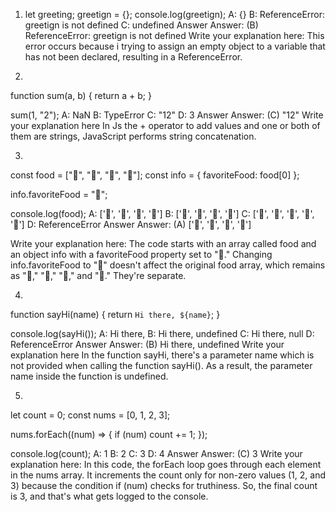 1. let greeting;
greetign = {};
console.log(greetign);
A: {}
B: ReferenceError: greetign is not defined
C: undefined
Answer
Answer: (B) ReferenceError: greetign is not defined
Write your explanation here:
This error occurs because i trying to assign an empty object to a variable that has not been declared, resulting in a ReferenceError.

2.
function sum(a, b) {
  return a + b;
}

sum(1, "2");
A: NaN
B: TypeError
C: "12"
D: 3
Answer
Answer: (C) "12"
Write your explanation here
In Js the + operator to add values and one or both of them are strings, JavaScript performs string concatenation.

3.
const food = ["🍕", "🍫", "🥑", "🍔"];
const info = { favoriteFood: food[0] };

info.favoriteFood = "🍝";

console.log(food);
A: ['🍕', '🍫', '🥑', '🍔']
B: ['🍝', '🍫', '🥑', '🍔']
C: ['🍝', '🍕', '🍫', '🥑', '🍔']
D: ReferenceError
Answer
Answer: (A) ['🍕', '🍫', '🥑', '🍔']

Write your explanation here: 
The code starts with an array called food and an object info with a favoriteFood property set to "🍕." Changing info.favoriteFood to "🍝" doesn't affect the original food array, which remains as "🍕," "🍫," "🥑," and "🍔." They're separate.


4.
function sayHi(name) {
  return `Hi there, ${name}`;
}

console.log(sayHi());
A: Hi there,
B: Hi there, undefined
C: Hi there, null
D: ReferenceError
Answer
Answer: (B) Hi there, undefined
Write your explanation here
In the function sayHi, there's a parameter name which is not provided when calling the function sayHi(). As a result, the parameter name inside the function is undefined. 

5.
let count = 0;
const nums = [0, 1, 2, 3];

nums.forEach((num) => {
  if (num) count += 1;
});

console.log(count);
A: 1
B: 2
C: 3
D: 4
Answer
Answer: (C) 3
Write your explanation here:
In this code, the forEach loop goes through each element in the nums array. It increments the count only for non-zero values (1, 2, and 3) because the condition if (num) checks for truthiness. So, the final count is 3, and that's what gets logged to the console.